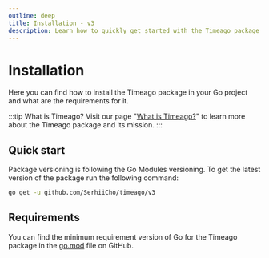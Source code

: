 ```yaml
---
outline: deep
title: Installation - v3
description: Learn how to quickly get started with the Timeago package by installing it in your Go project
---
```


# Installation
Here you can find how to install the Timeago package in your Go project and what are the requirements for it.

:::tip What is Timeago?
Visit our page "[What is Timeago?](/v3/what-is-timeago)" to learn more about the Timeago package and its mission.
:::

## Quick start
Package versioning is following the Go Modules versioning. To get the latest version of the package run the following command:

```bash
go get -u github.com/SerhiiCho/timeago/v3
```

## Requirements
You can find the minimum requirement version of Go for the Timeago package in the [go.mod](https://github.com/SerhiiCho/timeago/blob/main/go.mod) file on GitHub.